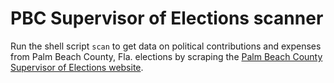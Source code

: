 PBC Supervisor of Elections scanner
===
Run the shell script `scan` to get data on political contributions and expenses from Palm Beach County, Fla. elections by scraping the [Palm Beach County Supervisor of Elections website](http://www.pbcelections.org/).

